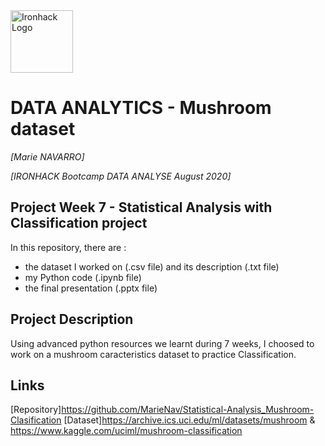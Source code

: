 <img src="https://bit.ly/2VnXWr2" alt="Ironhack Logo" width="100"/>

# DATA ANALYTICS - Mushroom dataset
*[Marie NAVARRO]*

*[IRONHACK Bootcamp DATA ANALYSE August 2020]*


## Project Week 7 - Statistical Analysis with Classification project
In this repository, there are : 
- the dataset I worked on (.csv file) and its description (.txt file)
- my Python code (.ipynb file)
- the final presentation (.pptx file)


## Project Description
Using advanced python resources we learnt during 7 weeks, I choosed to work on a mushroom caracteristics dataset to practice Classification.


## Links
[Repository]https://github.com/MarieNav/Statistical-Analysis_Mushroom-Clasification
[Dataset]https://archive.ics.uci.edu/ml/datasets/mushroom & https://www.kaggle.com/uciml/mushroom-classification
